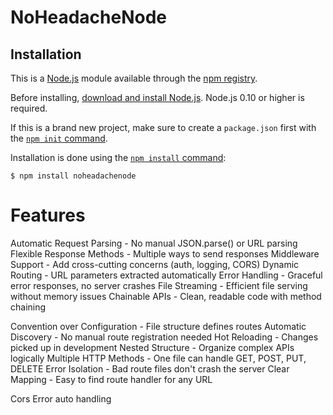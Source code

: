 # NoHeadacheNode

## Installation

This is a [Node.js](https://nodejs.org/en/) module available through the
[npm registry](https://www.npmjs.com/).

Before installing, [download and install Node.js](https://nodejs.org/en/download/).
Node.js 0.10 or higher is required.

If this is a brand new project, make sure to create a `package.json` first with
the [`npm init` command](https://docs.npmjs.com/creating-a-package-json-file).

Installation is done using the
[`npm install` command](https://docs.npmjs.com/getting-started/installing-npm-packages-locally):

```console
$ npm install noheadachenode
```

# Features

Automatic Request Parsing - No manual JSON.parse() or URL parsing
Flexible Response Methods - Multiple ways to send responses
Middleware Support - Add cross-cutting concerns (auth, logging, CORS)
Dynamic Routing - URL parameters extracted automatically
Error Handling - Graceful error responses, no server crashes
File Streaming - Efficient file serving without memory issues
Chainable APIs - Clean, readable code with method chaining

Convention over Configuration - File structure defines routes
Automatic Discovery - No manual route registration needed
Hot Reloading - Changes picked up in development
Nested Structure - Organize complex APIs logically
Multiple HTTP Methods - One file can handle GET, POST, PUT, DELETE
Error Isolation - Bad route files don't crash the server
Clear Mapping - Easy to find route handler for any URL

Cors Error auto handling
